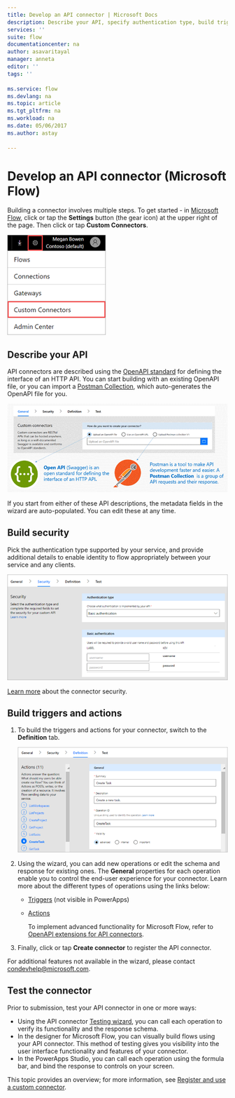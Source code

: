 ```yaml
---
title: Develop an API connector | Microsoft Docs
description: Describe your API, specify authentication type, build triggers and actions, and test.
services: ''
suite: flow
documentationcenter: na
author: asavaritayal
manager: anneta
editor: ''
tags: ''

ms.service: flow
ms.devlang: na
ms.topic: article
ms.tgt_pltfrm: na
ms.workload: na
ms.date: 05/06/2017
ms.author: astay

---
```

# Develop an API connector (Microsoft Flow)
Building a connector involves multiple steps. To get started - in [Microsoft Flow](https://flow.microsoft.com/), click or tap the **Settings** button (the gear icon) at the upper right of the page. Then click or tap **Custom Connectors**.

![Finding API connectors](./media/api-connectors-dev/finding-custom-apis.png)

## Describe your API
API connectors are described using the [OpenAPI standard](https://swagger.io/) for defining the interface of an HTTP API. You can start building with an existing OpenAPI file, or you can import a [Postman Collection](https://www.getpostman.com/docs/collections), which auto-generates the OpenAPI file for you. 

![Define your API diagram](./media/api-connectors-dev/build-your-api-updated.png)

If you start from either of these API descriptions, the metadata fields in the wizard are auto-populated. You can edit these at any time.  

## Build security
Pick the authentication type supported by your service, and provide additional details to enable identity to flow appropriately between your service and any clients. 

![Security Diagram](./media/api-connectors-dev/security.png)

[Learn more](register-custom-api.md) about the connector security.

## Build triggers and actions
1. To build the triggers and actions for your connector, switch to the **Definition** tab. 
   
    ![Definition Diagram](./media/api-connectors-dev/definition.png)
2. Using the wizard, you can add new operations or edit the schema and response for existing ones. The **General** properties for each operation enable you to control the end-user experience for your connector. Learn more about the different types of operations using the links below:
   
   * [Triggers](customapi-webhooks.md) (not visible in PowerApps)
   * [Actions](register-custom-api.md)
     
     To implement advanced functionality for Microsoft Flow, refer to [OpenAPI extensions for API connectors](https://flow.microsoft.com/documentation/customapi-how-to-swagger/). 
3. Finally, click or tap **Create connector** to register the API connector.

For additional features not available in the wizard, please contact [condevhelp@microsoft.com](mailto:condevhelp@microsoft.com).

## Test the connector
Prior to submission, test your API connector in one or more ways: 

* Using the API connector [Testing wizard](https://flow.microsoft.com/blog/new-updates-custom-api/), you can call each operation to verify its functionality and the response schema.
* In the designer for Microsoft Flow, you can visually build flows using your API connector. This method of testing gives you visibility into the user interface functionality and features of your connector.
* In the PowerApps Studio, you can call each operation using the formula bar, and bind the response to controls on your screen.

This topic provides an overview; for more information, see [Register and use a custom connector](register-custom-api.md).

